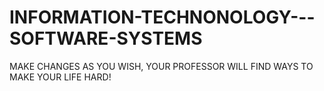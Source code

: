 # INFORMATION-TECHNONOLOGY---SOFTWARE-SYSTEMS
MAKE CHANGES AS YOU WISH, YOUR PROFESSOR WILL FIND WAYS TO MAKE YOUR LIFE HARD!
